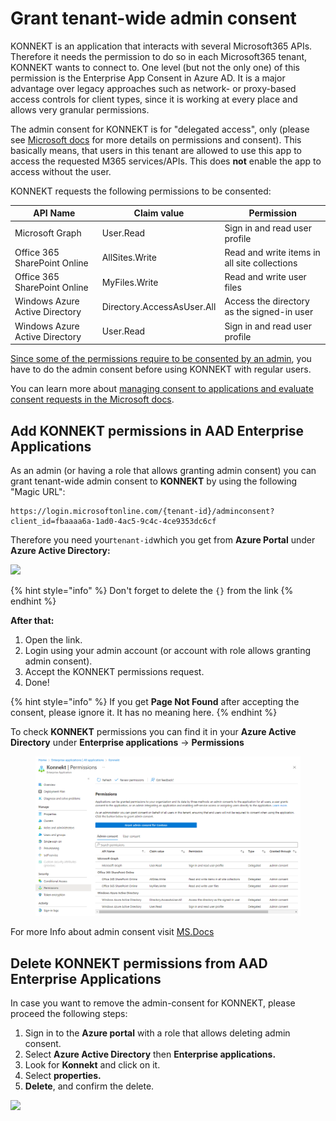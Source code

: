 # Grant tenant-wide admin consent

KONNEKT is an application that interacts with several Microsoft365 APIs. Therefore it needs the permission to do so in each Microsoft365 tenant, KONNEKT wants to connect to. One level (but not the only one) of this permission is the Enterprise App Consent in Azure AD. It is a major advantage over legacy approaches such as network- or proxy-based access controls for client types, since it is working at every place and allows very granular permissions.

The admin consent for KONNEKT is for "delegated access", only (please see [Microsoft docs](https://learn.microsoft.com/en-us/azure/active-directory/develop/permissions-consent-overview#access-scenarios) for more details on permissions and consent). This basically means, that users in this tenant are allowed to use this app to access the requested M365 services/APIs. This does **not** enable the app to access without the user.

KONNEKT requests the following permissions to be consented:

| API Name                       | Claim value                | Permission                                   |
| ------------------------------ | -------------------------- | -------------------------------------------- |
| Microsoft Graph                | User.Read                  | Sign in and read user profile                |
| Office 365 SharePoint Online   | AllSites.Write             | Read and write items in all site collections |
| Office 365 SharePoint Online   | MyFiles.Write              | Read and write user files                    |
| Windows Azure Active Directory | Directory.AccessAsUser.All | Access the directory as the signed-in user   |
| Windows Azure Active Directory | User.Read                  | Sign in and read user profile                |

[Since some of the permissions require to be consented by an admin](https://learn.microsoft.com/en-us/graph/permissions-reference), you have to do the admin consent before using KONNEKT with regular users.

You can learn more about [managing consent to applications and evaluate consent requests in the Microsoft docs](https://learn.microsoft.com/en-us/azure/active-directory/manage-apps/manage-consent-requests).

## Add KONNEKT permissions in AAD Enterprise Applications

As an admin (or having a role that allows granting admin consent) you can grant tenant-wide admin consent to **KONNEKT** by using the following "Magic URL":

```
https://login.microsoftonline.com/{tenant-id}/adminconsent?client_id=fbaaaa6a-1ad0-4ac5-9c4c-4ce9353dc6cf
```

Therefore you need your`tenant-id`which you get from **Azure Portal** under **Azure Active Directory:**

![](<../../.gitbook/assets/2021-08-09 11\_36\_25-Contoso - Microsoft Azure - TestTenant - Microsoft​ Edge.png>)

{% hint style="info" %}
Don't forget to delete the `{}` from the link
{% endhint %}

**After that:**

1. Open the link.
2. Login using your admin account (or account with role allows granting admin consent).
3. Accept the KONNEKT permissions request.
4. Done!

{% hint style="info" %}
If you get **Page Not Found** after accepting the consent, please ignore it. It has no meaning here.
{% endhint %}

To check **KONNEKT** permissions you can find it in your **Azure Active Directory** under **Enterprise applications** -> **Permissions**

<figure><img src="../../.gitbook/assets/image (1).png" alt=""><figcaption></figcaption></figure>

For more Info about admin consent visit [MS.Docs](https://docs.microsoft.com/en-us/azure/active-directory/manage-apps/grant-admin-consent)

## Delete KONNEKT permissions from AAD Enterprise Applications

In case you want to remove the admin-consent for KONNEKT, please proceed the following steps:

1. Sign in to the **Azure portal** with a role that allows deleting admin consent.
2. Select **Azure Active Directory** then **Enterprise applications.**
3. Look for **Konnekt** and click on it.
4. Select **properties.**
5. **Delete**, and confirm the delete.

![](<../../.gitbook/assets/2021-06-29 15\_54\_57-Konnekt - Microsoft Azure and 2 more pages - TestTenant - Microsoft​ Edge.png>)
